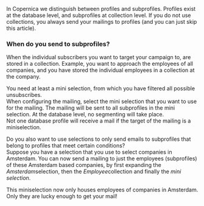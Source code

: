 In Copernica we distinguish between profiles and subprofiles. Profiles
exist at the database level, and subprofiles at collection level. If you
do not use collections, you always send your mailings to profiles (and
you can just skip this article).

### When do you send to subprofiles?

When the individual subscribers you want to target your campaign to, are
stored in a collection. Example, you want to approach the employees of
all companies, and you have stored the individual employees in a
collection at the company.

You need at least a mini selection, from which you have filtered all
possible unsubscribes.\
 When configuring the mailing, select the mini selection that you want
to use for the mailing. The mailing will be sent to all subprofiles in
the mini selection. At the database level, no segmenting will take
place. \
Not one database profile will receive a mail if the target of the
mailing is a miniselection.

Do you also want to use selections to only send emails to subprofiles
that belong to profiles that meet certain conditions? \
 Suppose you have a selection that you use to select companies in
Amsterdam. You can now send a mailing to just the employees
(subprofiles) of these Amsterdam based companies, by first expanding the
*Amsterdam*selection, then the *Employee*collection and finally the
*mini selection*.

This miniselection now only houses employees of companies in Amsterdam.
Only they are lucky enough to get your mail!
